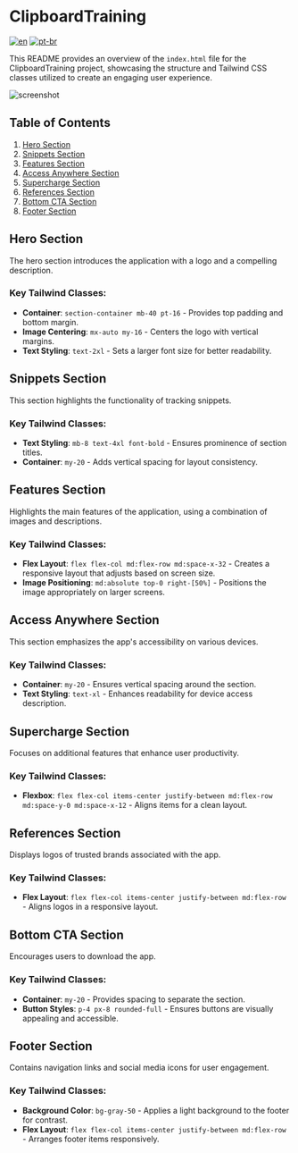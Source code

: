 # ClipboardTraining

[![en](https://img.shields.io/badge/lang-en-red.svg?style=flat-square)](https://github.com/nothingnothings/clipboardTraining)
[![pt-br](https://img.shields.io/badge/lang-pt--br-green.svg?style=flat-square)](https://github.com/nothingnothings/clipboardTraining/blob/master/README.pt-br.md)

This README provides an overview of the `index.html` file for the ClipboardTraining project, showcasing the structure and Tailwind CSS classes utilized to create an engaging user experience.

![screenshot](screenshot.png)

## Table of Contents
1. [Hero Section](#hero-section)
2. [Snippets Section](#snippets-section)
3. [Features Section](#features-section)
4. [Access Anywhere Section](#access-anywhere-section)
5. [Supercharge Section](#supercharge-section)
6. [References Section](#references-section)
7. [Bottom CTA Section](#bottom-cta-section)
8. [Footer Section](#footer-section)

## Hero Section

The hero section introduces the application with a logo and a compelling description.

### Key Tailwind Classes:
- **Container**: `section-container mb-40 pt-16` - Provides top padding and bottom margin.
- **Image Centering**: `mx-auto my-16` - Centers the logo with vertical margins.
- **Text Styling**: `text-2xl` - Sets a larger font size for better readability.

## Snippets Section

This section highlights the functionality of tracking snippets.

### Key Tailwind Classes:
- **Text Styling**: `mb-8 text-4xl font-bold` - Ensures prominence of section titles.
- **Container**: `my-20` - Adds vertical spacing for layout consistency.

## Features Section

Highlights the main features of the application, using a combination of images and descriptions.

### Key Tailwind Classes:
- **Flex Layout**: `flex flex-col md:flex-row md:space-x-32` - Creates a responsive layout that adjusts based on screen size.
- **Image Positioning**: `md:absolute top-0 right-[50%]` - Positions the image appropriately on larger screens.

## Access Anywhere Section

This section emphasizes the app's accessibility on various devices.

### Key Tailwind Classes:
- **Container**: `my-20` - Ensures vertical spacing around the section.
- **Text Styling**: `text-xl` - Enhances readability for device access description.

## Supercharge Section

Focuses on additional features that enhance user productivity.

### Key Tailwind Classes:
- **Flexbox**: `flex flex-col items-center justify-between md:flex-row md:space-y-0 md:space-x-12` - Aligns items for a clean layout.

## References Section

Displays logos of trusted brands associated with the app.

### Key Tailwind Classes:
- **Flex Layout**: `flex flex-col items-center justify-between md:flex-row` - Aligns logos in a responsive layout.

## Bottom CTA Section

Encourages users to download the app.

### Key Tailwind Classes:
- **Container**: `my-20` - Provides spacing to separate the section.
- **Button Styles**: `p-4 px-8 rounded-full` - Ensures buttons are visually appealing and accessible.

## Footer Section

Contains navigation links and social media icons for user engagement.

### Key Tailwind Classes:
- **Background Color**: `bg-gray-50` - Applies a light background to the footer for contrast.
- **Flex Layout**: `flex flex-col items-center justify-between md:flex-row` - Arranges footer items responsively.


